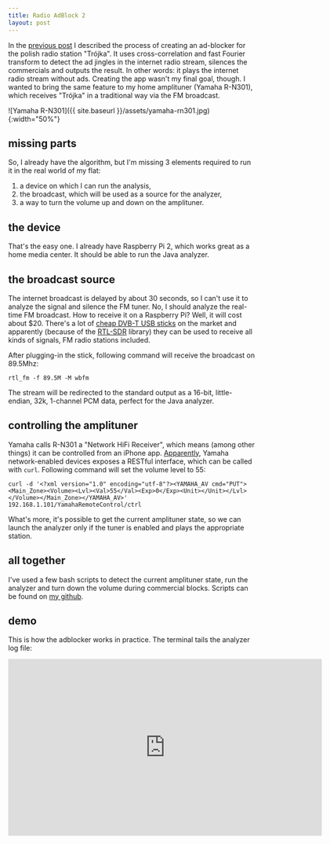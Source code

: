 ```yaml
---
title: Radio AdBlock 2
layout: post
---
```


In the [previous post](/2016/02/24/radio-adblock/) I described the process of creating an ad-blocker for the polish radio station "Trójka". It uses cross-correlation and fast Fourier transform to detect the ad jingles in the internet radio stream, silences the commercials and outputs the result. In other words: it plays the internet radio stream without ads. Creating the app wasn't my final goal, though. I wanted to bring the same feature to my home amplituner (Yamaha R-N301), which receives "Trójka" in a traditional way via the FM broadcast.

![Yamaha R-N301]({{ site.baseurl }}/assets/yamaha-rn301.jpg){:width="50%"}

<!--more-->

## missing parts

So, I already have the algorithm, but I'm missing 3 elements required to run it in the real world of my flat:

1. a device on which I can run the analysis,
2. the broadcast, which will be used as a source for the analyzer,
3. a way to turn the volume up and down on the amplituner.

## the device

That's the easy one. I already have Raspberry Pi 2, which works great as a home media center. It should be able to run the Java analyzer.

## the broadcast source

The internet broadcast is delayed by about 30 seconds, so I can't use it to analyze the signal and silence the FM tuner. No, I should analyze the real-time FM broadcast. How to receive it on a Raspberry Pi? Well, it will cost about $20. There's a lot of [cheap DVB-T USB sticks](http://www.amazon.co.uk/s/ref=nb_sb_noss/277-5562518-0958039?url=search-alias%3Daps&field-keywords=dvb-t+usb) on the market and apparently (because of the [RTL-SDR](http://www.rtl-sdr.com/) library) they can be used to receive all kinds of signals, FM radio stations included.

After plugging-in the stick, following command will receive the broadcast on 89.5Mhz:

    rtl_fm -f 89.5M -M wbfm

The stream will be redirected to the standard output as a 16-bit, little-endian, 32k, 1-channel PCM data, perfect for the Java analyzer.

## controlling the amplituner

Yamaha calls R-N301 a "Network HiFi Receiver", which means (among other things) it can be controlled from an iPhone app. [Apparently](https://github.com/wuub/rxv), Yamaha network-enabled devices exposes a RESTful interface, which can be called with `curl`. Following command will set the volume level to 55:

    curl -d '<?xml version="1.0" encoding="utf-8"?><YAMAHA_AV cmd="PUT"><Main_Zone><Volume><Lvl><Val>55</Val><Exp>0</Exp><Unit></Unit></Lvl></Volume></Main_Zone></YAMAHA_AV>' 192.168.1.101/YamahaRemoteControl/ctrl

What's more, it's possible to get the current amplituner state, so we can launch the analyzer only if the tuner is enabled and plays the appropriate station.

## all together

I've used a few bash scripts to detect the current amplituner state, run the analyzer and turn down the volume during commercial blocks. Scripts can be found on [my github](https://github.com/trekawek/radioblock/tree/master/scripts).

## demo

This is how the adblocker works in practice. The terminal tails the analyzer log file:

<iframe width="640" height="360" src="https://www.youtube.com/embed/hmdEd4WlKE8?rel=0" frameborder="0" allowfullscreen></iframe>
